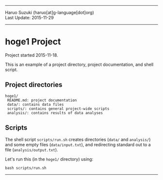 ----------

Haruo Suzuki (haruo[at]g-language[dot]org)  
Last Update: 2015-11-29  

----------

# hoge1 Project
Project started 2015-11-18.  

This is an example of a project directory, project documentation, and shell script.

## Project directories

    hoge1/
     README.md: project documentation
     data/: contains data files
     scripts/: contains general project-wide scripts
     analysis/: contains results of data analyses

## Scripts

The shell script `scripts/run.sh` creates directories (`data/` and `analysis/`) and some empty files (`data/input.txt`), and redirecting standard out to a file (`analysis/output.txt`).

Let's run this (in the `hoge1/` directory) using:

    bash scripts/run.sh

----------

